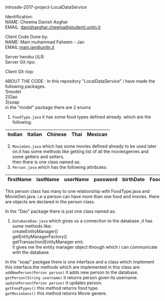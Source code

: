 introsde-2017-project-LocalDataService  
 
 
Identification:  
NAME: Cheema Danish Asghar  
EMAIL: danishasghar.cheema@studenti.unitn.it  
 
Client Code Done by:      
NAME: Main muhammad Faheem - Jan     
EMAIL:main.jan@unitn.it    
 
 Server heroku ULR:     
 Server Git ripo:     
 
 Client Git riop:      
 
ABOUT THE CODE : In this repository "LocalDataService" i have made the following packages.    
1)model    
2)Dao      
3)soap            
in the "model" package there are 2 enums    
1) `FoodType.java` it has some food types defined already. which are the following.

|Indian|Italian|Chinese|Thai|Mexican|  
|------|-------|-------|----|-------|  
2) `MovieGen.java`   which has some movies defined already to be used later on.it has some methods like getting list of all the   moviesgenres and some getters and setters.   
then there is one class named as:  
3) `Person.java` which has the following attributes:     

|firstName|lastName|userName|password|birthDate|FoodType|MovieGen|  
|---------|--------|--------|--------|---------|--------|--------|  
This person class has many to one relationship with FoodType.java and MovieGen.java. i.e a person can have more than one food and   movies. there are objects are declared in the person class.   

In the "Dao" package there is just one class named as:
1) `DatabaseDao.java` which gives us a connection to the database ,it has some  methods like:  
createEntityManager()    
getEntityManagerFactory()  
getTransaction(EntityManager em).  
it gives me the entity manager object through which i can communicate with the database.  

In the "soap" packgae there is one interface and a class which implement this interface.the methods which are implemented in this   class   are: 
`addNewPerson(Person person)` it adds new person to the database.      
`getPerson(String username)` it returns person given its username.      
`updatePerson(Person person)` it updates person.       
`getFoodTypes()` this method returns food type.      
`getMovieGens()` this method returns Movie genere.      

